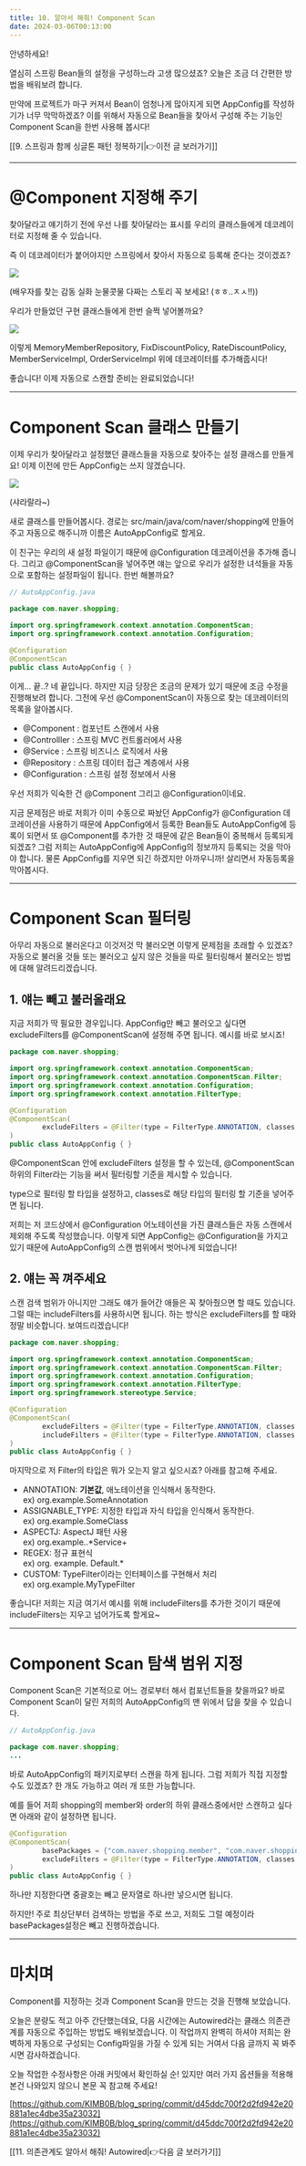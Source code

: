 ```yaml
---
title: 10. 알아서 해줘! Component Scan
date: 2024-03-06T00:13:00
---
```

안녕하세요!

열심히 스프링 Bean들의 설정을 구성하느라 고생 많으셨죠? 오늘은 조금 더 간편한 방법을 배워보려 합니다.

만약에 프로젝트가 마구 커져서 Bean이 엄청나게 많아지게 되면 AppConfig를 작성하기가 너무 막막하겠죠? 이를 위해서 자동으로 Bean들을 찾아서 구성해 주는 기능인 Component Scan을 한번 사용해 봅시다!

[[9. 스프링과 함께 싱글톤 패턴 정복하기|👉이전 글 보러가기]]

---
# @Component 지정해 주기

찾아달라고 얘기하기 전에 우선 나를 찾아달라는 표시를 우리의 클래스들에게 데코레이터로 지정해 줄 수 있습니다.

즉 이 데코레이터가 붙어야지만 스프링에서 찾아서 자동으로 등록해 준다는 것이겠죠?

![](https://blog.kakaocdn.net/dn/bazG4c/btsFuJSdkuA/ykYblJRtnKNq8vIM3lMKM0/img.webp)

(배우자를 찾는 감동 실화 눈물콧물 다짜는 스토리 꼭 보세요! (ㅎㅎ..ㅈㅅ!!))

우리가 만들었던 구현 클래스들에게 한번 슬쩍 넣어볼까요?

![](https://blog.kakaocdn.net/dn/cDxnuy/btsFAu0pfbA/vAwuwjQeDj9GkPL5xgiauK/img.png)

이렇게 MemoryMemberRepository, FixDiscountPolicy, RateDiscountPolicy, MemberServiceImpl, OrderServiceImpl 위에 데코레이터를 추가해줍시다!

좋습니다! 이제 자동으로 스캔할 준비는 완료되었습니다!

---
# Component Scan 클래스 만들기

이제 우리가 찾아달라고 설정했던 클래스들을 자동으로 찾아주는 설정 클래스를 만들게요! 이제 이전에 만든 AppConfig는 쓰지 않겠습니다.

![](https://blog.kakaocdn.net/dn/5SwMV/btsFBcrTd7L/f49FguKiJOzKoPJvPVS4WK/img.jpg)

(샤라랄라~)

새로 클래스를 만들어봅시다. 경로는 src/main/java/com/naver/shopping에 만들어주고 자동으로 해주니까 이름은 AutoAppConfig로 할게요.

이 친구는 우리의 새 설정 파일이기 때문에 @Configuration 데코레이션을 추가해 줍니다.
그리고 @ComponentScan을 넣어주면 얘는 앞으로 우리가 설정한 녀석들을 자동으로 포함하는 설정파일이 됩니다. 한번 해볼까요?

```java
// AutoAppConfig.java

package com.naver.shopping;

import org.springframework.context.annotation.ComponentScan;
import org.springframework.context.annotation.Configuration;

@Configuration
@ComponentScan
public class AutoAppConfig { }
```

이게... 끝..? 네 끝입니다. 하지만 지금 당장은 조금의 문제가 있기 때문에 조금 수정을 진행해보려 합니다. 그전에 우선 @ComponentScan이 자동으로 찾는 데코레이터의 목록을 알아봅시다.

- @Component : 컴포넌트 스캔에서 사용
- @Controlller : 스프링 MVC 컨트롤러에서 사용
- @Service : 스프링 비즈니스 로직에서 사용
- @Repository : 스프링 데이터 접근 계층에서 사용
- @Configuration : 스프링 설정 정보에서 사용

우선 저희가 익숙한 건 @Component 그리고 @Configuration이네요.

지금 문제점은 바로 저희가 이미 수동으로 짜놨던 AppConfig가 @Configuration 데코레이션을 사용하기 때문에 AppConfig에서 등록한 Bean들도 AutoAppConfig에 등록이 되면서 또 @Component를 추가한 것 때문에 같은 Bean들이 중복해서 등록되게 되겠죠?
그럼 저희는 AutoAppConfig에 AppConfig의 정보까지 등록되는 것을 막아야 합니다. 물론 AppConfig를 지우면 되긴 하겠지만 아까우니까! 살리면서 자동등록을 막아봅시다.

---
# Component Scan 필터링

아무리 자동으로 불러온다고 이것저것 막 불러오면 이렇게 문제점을 초래할 수 있겠죠? 자동으로 불러올 것들 또는 불러오고 싶지 않은 것들을 따로 필터링해서 불러오는 방법에 대해 알려드리겠습니다.

## 1. 얘는 빼고 불러올래요

지금 저희가 딱 필요한 경우입니다. AppConfig만 빼고 불러오고 싶다면 excludeFilters를 @ComponentScan에 설정해 주면 됩니다. 예시를 바로 보시죠!

```java
package com.naver.shopping;

import org.springframework.context.annotation.ComponentScan;
import org.springframework.context.annotation.ComponentScan.Filter;
import org.springframework.context.annotation.Configuration;
import org.springframework.context.annotation.FilterType;

@Configuration
@ComponentScan(
        excludeFilters = @Filter(type = FilterType.ANNOTATION, classes = Configuration.class)
)
public class AutoAppConfig { }
```

@ComponentScan 안에 excludeFilters 설정을 할 수 있는데, @ComponentScan하위의 Filter라는 기능을 써서 필터링할 기준을 제시할 수 있습니다.

type으로 필터링 할 타입을 설정하고, classes로 해당 타입의 필터링 할 기준을 넣어주면 됩니다.

저희는 저 코드상에서 @Configuration 어노테이션을 가진 클래스들은 자동 스캔에서 제외해 주도록 작성했습니다. 이렇게 되면 AppConfig는 @Configuration을 가지고 있기 때문에 AutoAppConfig의 스캔 범위에서 벗어나게 되었습니다!

## 2. 얘는 꼭 껴주세요

스캔 검색 범위가 아니지만 그래도 얘가 들어간 애들은 꼭 찾아줬으면 할 때도 있습니다. 그럴 때는 includeFilters를 사용하시면 됩니다. 하는 방식은 excludeFilters를 할 때와 정말 비슷합니다. 보여드리겠습니다!

```java
package com.naver.shopping;

import org.springframework.context.annotation.ComponentScan;
import org.springframework.context.annotation.ComponentScan.Filter;
import org.springframework.context.annotation.Configuration;
import org.springframework.context.annotation.FilterType;
import org.springframework.stereotype.Service;

@Configuration
@ComponentScan(
        excludeFilters = @Filter(type = FilterType.ANNOTATION, classes = Configuration.class),
        includeFilters = @Filter(type = FilterType.ANNOTATION, classes = Service.class)
)
public class AutoAppConfig { }
```

마지막으로 저 Filter의 타입은 뭐가 오는지 알고 싶으시죠? 아래를 참고해 주세요.

- ANNOTATION: **기본값**, 애노테이션을 인식해서 동작한다.  
    ex) org.example.SomeAnnotation
- ASSIGNABLE_TYPE: 지정한 타입과 자식 타입을 인식해서 동작한다.  
    ex) org.example.SomeClass
- ASPECTJ: AspectJ 패턴 사용  
    ex) org.example..*Service+
- REGEX: 정규 표현식  
    ex) org\. example\. Default.*
- CUSTOM: TypeFilter이라는 인터페이스를 구현해서 처리  
    ex) org.example.MyTypeFilter

좋습니다! 저희는 지금 여기서 예시를 위해 includeFilters를 추가한 것이기 때문에 includeFilters는 지우고 넘어가도록 할게요~

---
# Component Scan 탐색 범위 지정

Component Scan은 기본적으로 어느 경로부터 해서 컴포넌트들을 찾을까요?
바로 Component Scan이 달린 저희의 AutoAppConfig의 맨 위에서 답을 찾을 수 있습니다.

```java
// AutoAppConfig.java

package com.naver.shopping;
...
```

바로 AutoAppConfig의 패키지로부터 스캔을 하게 됩니다.
그럼 저희가 직접 지정할 수도 있겠죠? 한 개도 가능하고 여러 개 또한 가능합니다.

예를 들어 저희 shopping의 member와 order의 하위 클래스중에서만 스캔하고 싶다면 아래와 같이 설정하면 됩니다.

```java
@Configuration
@ComponentScan(
        basePackages = {"com.naver.shopping.member", "com.naver.shopping.order"},
        excludeFilters = @Filter(type = FilterType.ANNOTATION, classes = Configuration.class)
)
public class AutoAppConfig { }
```

하나만 지정한다면 중괄호는 빼고 문자열로 하나만 넣으시면 됩니다.

하지만! 주로 최상단부터 검색하는 방법을 주로 쓰고, 저희도 그럴 예정이라 basePackages설정은 빼고 진행하겠습니다.

---
# 마치며

Component를 지정하는 것과 Component Scan을 만드는 것을 진행해 보았습니다.

오늘은 분량도 적고 아주 간단했는데요, 다음 시간에는 Autowired라는 클래스 의존관계를 자동으로 주입하는 방법도 배워보겠습니다.
이 작업까지 완벽히 하셔야 저희는 완벽하게 자동으로 구성되는 Config파일을 가질 수 있게 되는 거여서 다음 글까지 꼭 봐주시면 감사하겠습니다.

오늘 작업한 수정사항은 아래 커밋에서 확인하실 순! 있지만 여러 가지 옵션들을 적용해본건 나와있지 않으니 본문 꼭 참고해 주세요!

[https://github.com/KIMB0B/blog_spring/commit/d45ddc700f2d2fd942e20881a1ec4dbe35a23032](https://github.com/KIMB0B/blog_spring/commit/d45ddc700f2d2fd942e20881a1ec4dbe35a23032)

[[11. 의존관계도 알아서 해줘! Autowired|👉다음 글 보러가기]]